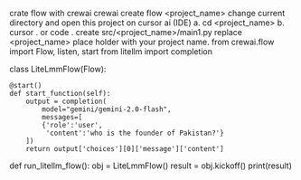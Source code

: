 crate flow with crewai crewai create flow <project_name>
change current directory and open this project on cursor ai (IDE) a. cd <project_name> b. cursor . or code .
create src/<project_name>/main1.py
replace <project_name> place holder with your project name.
from crewai.flow import Flow, listen, start
from litellm import completion

class LiteLmmFlow(Flow):

    @start()
    def start_function(self):
        output = completion(
            model="gemini/gemini-2.0-flash",
            messages=[
            {'role':'user',
             'content':'who is the founder of Pakistan?'}
        ])
        return output['choices'][0]['message']['content']

def run_litellm_flow():
    obj = LiteLmmFlow()
    result = obj.kickoff()
    print(result)
